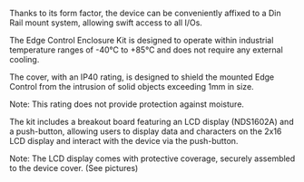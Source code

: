 <FeatureDescription>

Thanks to its form factor, the device can be conveniently affixed to a Din Rail mount system, allowing swift access to all I/Os.

</FeatureDescription>


<FeatureList>

<Feature title="Enclosure Temperature" image="temperature-sensor">

  The Edge Control Enclosure Kit is designed to operate within industrial temperature ranges of -40°C to +85°C and does not require any external cooling.
  
</Feature>

<Feature title="Enclosure IP Standard" image="world-map">

  The cover, with an IP40 rating, is designed to shield the mounted Edge Control from the intrusion of solid objects exceeding 1mm in size.

  Note: This rating does not provide protection against moisture.

</Feature>

<Feature title="Breakout LCD Display + Push Button" image="hw-pin">

  The kit includes a breakout board featuring an LCD display (NDS1602A) and a push-button, allowing users to display data and characters on the 2x16 LCD display and interact with the device via the push-button.

  Note: The LCD display comes with protective coverage, securely assembled to the device cover. (See pictures)

</Feature>


</FeatureList>
